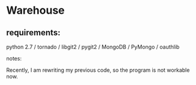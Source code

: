 Warehouse
=========

requirements:
-------------

python 2.7 / tornado / libgit2 / pygit2 / MongoDB / PyMongo / oauthlib


notes:

Recently, I am rewriting my previous code, so the program is not workable now.
